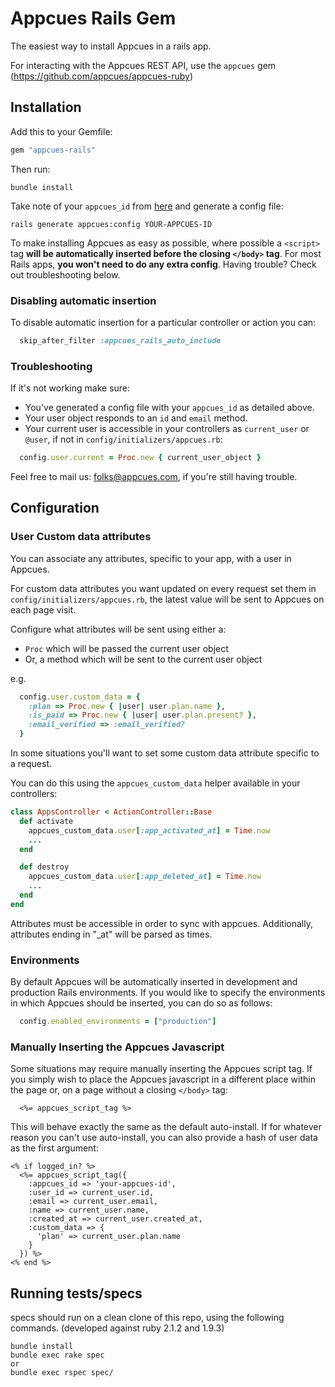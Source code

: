 # Appcues Rails Gem

The easiest way to install Appcues in a rails app.

For interacting with the Appcues REST API, use the `appcues` gem (https://github.com/appcues/appcues-ruby)

## Installation
Add this to your Gemfile:

```ruby
gem "appcues-rails"
```

Then run:

```
bundle install
```

Take note of your `appcues_id` from [here](https://my.appcues.com/account) and generate a config file:

```
rails generate appcues:config YOUR-APPCUES-ID
```

To make installing Appcues as easy as possible, where possible a `<script>` tag **will be automatically inserted before the closing `</body>` tag**. For most Rails apps, **you won't need to do any extra config**. Having trouble? Check out troubleshooting below.

### Disabling automatic insertion

To disable automatic insertion for a particular controller or action you can:

```ruby
  skip_after_filter :appcues_rails_auto_include
```

### Troubleshooting
If it's not working make sure:

* You've generated a config file with your `appcues_id` as detailed above.
* Your user object responds to an `id` and `email` method.
* Your current user is accessible in your controllers as `current_user` or `@user`, if not in `config/initializers/appcues.rb`:

```ruby
  config.user.current = Proc.new { current_user_object }
```

Feel free to mail us: folks@appcues.com, if you're still having trouble.

## Configuration

### User Custom data attributes
You can associate any attributes, specific to your app, with a user in Appcues.

For custom data attributes you want updated on every request set them in `config/initializers/appcues.rb`, the latest value will be sent to Appcues on each page visit.

Configure what attributes will be sent using either a:

  * `Proc` which will be passed the current user object
  * Or, a method which will be sent to the current user object

e.g.

```ruby
  config.user.custom_data = {
    :plan => Proc.new { |user| user.plan.name },
    :is_paid => Proc.new { |user| user.plan.present? },
    :email_verified => :email_verified?
  }
```

In some situations you'll want to set some custom data attribute specific to a request.

You can do this using the `appcues_custom_data` helper available in your controllers:

```ruby
class AppsController < ActionController::Base
  def activate
    appcues_custom_data.user[:app_activated_at] = Time.now
    ...
  end

  def destroy
    appcues_custom_data.user[:app_deleted_at] = Time.now
    ...
  end
end
```

Attributes must be accessible in order to sync with appcues.
Additionally, attributes ending in "_at" will be parsed as times.


### Environments

By default Appcues will be automatically inserted in development and production Rails environments. If you would like to specify the environments in which Appcues should be inserted, you can do so as follows:

```ruby
  config.enabled_environments = ["production"]
```

### Manually Inserting the Appcues Javascript

Some situations may require manually inserting the Appcues script tag. If you simply wish to place the Appcues javascript in a different place within the page or, on a page without a closing `</body>` tag:

```erb
  <%= appcues_script_tag %>
```

This will behave exactly the same as the default auto-install. If for whatever reason you can't use auto-install, you can also provide a hash of user data as the first argument:

```erb
<% if logged_in? %>
  <%= appcues_script_tag({
    :appcues_id => 'your-appcues-id',
    :user_id => current_user.id,
    :email => current_user.email,
    :name => current_user.name,
    :created_at => current_user.created_at,
    :custom_data => {
      'plan' => current_user.plan.name
    }
  }) %>
<% end %>
```


## Running tests/specs

specs should run on a clean clone of this repo, using the following commands. (developed against ruby 2.1.2 and 1.9.3)

```
bundle install
bundle exec rake spec
or
bundle exec rspec spec/
```
